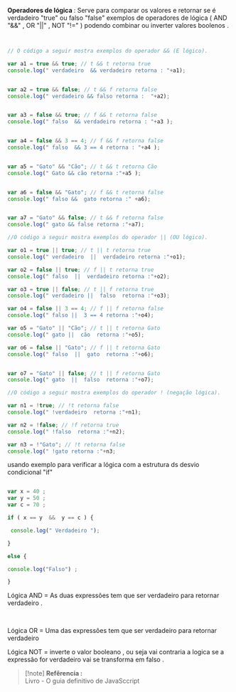 <p> <strong>Operadores de lógica </strong> : Serve para comparar os valores e retornar se é verdadeiro "true" ou falso "false" exemplos de operadores de lógica ( AND "&&" , OR "||" , NOT "!=" ) podendo combinar ou inverter valores boolenos . </p> 


```javascript


// O código a seguir mostra exemplos do operador && (E lógico).

var a1 = true && true; // t && t retorna true
console.log(" verdadeiro  && verdadeiro retorna : "+a1);


var a2 = true && false; // t && f retorna false
console.log(" verdadeiro && falso retorna :  "+a2);


var a3 = false && true; // f && t retorna false
console.log(" falso  && verdadeiro retorna : "+a3 );


var a4 = false && 3 == 4; // f && f retorna false
console.log(" falso  && 3 == 4 retorna : "+a4 );


var a5 = "Gato" && "Cão"; // t && t retorna Cão
console.log(" Gato && cão retorna :"+a5 );


var a6 = false && "Gato"; // f && t retorna false
console.log(" falso &&  gato retorna :" +a6);


var a7 = "Gato" && false; // t && f retorna false
console.log(" gato && false retorna :"+a7);

//O código a seguir mostra exemplos do operador || (OU lógico).

var o1 = true || true; // t || t retorna true
console.log(" verdadeiro  ||  verdadeiro retorna :"+o1);

var o2 = false || true; // f || t retorna true
console.log(" falso  ||  verdadeiro retorna :"+o2);

var o3 = true || false; // t || f retorna true
console.log(" verdadeiro ||  falso  retorna :"+o3);

var o4 = false || 3 == 4; // f || f retorna false
console.log(" falso ||  3 == 4 retorna :"+o4);

var o5 = "Gato" || "Cão"; // t || t retorna Gato
console.log(" gato ||  cão  retorna :"+o5);

var o6 = false || "Gato"; // f || t retorna Gato
console.log(" falso  ||  gato  retorna :"+o6);


var o7 = "Gato" || false; // t || f retorna Gato
console.log(" gato  ||  falso  retorna :"+o7);

//O código a seguir mostra exemplos do operador ! (negação lógica).

var n1 = !true; // !t retorna false
console.log(" !verdadeiro  retorna :"+n1);

var n2 = !false; // !f retorna true
console.log(" !falso  retorna :"+n2);

var n3 = !"Gato"; // !t retorna false
console.log(" !gato retorna :"+n3;


```

<p> usando exemplo para verificar a lógica com a estrutura ds desvio condicional "if" </p>


```javascript 

var x = 40 ;
var y = 50 ;
var c = 70 ;

if ( x == y  &&  y == c ) {

 console.log(" Verdadeiro ");

}

else {

console.log("Falso") ;

}


```


Lógica AND = As duas expressões tem que ser verdadeiro para retornar verdadeiro . 

<br>

Lógica OR = Uma das expressões tem que ser verdadeiro para retornar verdadeiro <br> 

Lógica NOT = inverte o valor booleano , ou seja vai contraria a logica se a expressão for verdadeiro vai se transforma em falso .
<br> 


> [!note] <strong> Refêrencia : </strong> <br>
> Livro - O guia definitivo de JavaSccript 